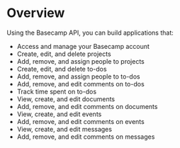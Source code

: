 # Overview

Using the Basecamp API, you can build applications that:

- Access and manage your Basecamp account
- Create, edit, and delete projects
- Add, remove, and assign people to projects
- Create, edit, and delete to-dos
- Add, remove, and assign people to to-dos
- Add, remove, and edit comments on to-dos
- Track time spent on to-dos
- View, create, and edit documents
- Add, remove, and edit comments on documents
- View, create, and edit events
- Add, remove, and edit comments on events
- View, create, and edit messages
- Add, remove, and edit comments on messages
